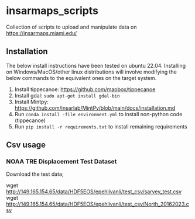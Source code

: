 # insarmaps_scripts

Collection of scripts to upload and manipulate data on https://insarmaps.miami.edu/

## Installation

The below install instructions have been tested on ubuntu 22.04. Installing on Windows/MacOS/other linux distributions will involve modifying the below commands to the equivalent ones on the target system.

1. Install tippecanoe: https://github.com/mapbox/tippecanoe
2. Install gdal: ```sudo apt-get install gdal-bin```
3. Install Mintpy: https://github.com/insarlab/MintPy/blob/main/docs/installation.md
4. Run `conda install -file environment.yml` to install non-python code (tippecanoe)
5. Run `pip install -r requirements.txt` to install remaining requirements

## Csv usage
### NOAA TRE Displacement Test Dataset

Download the test data;

wget http://149.165.154.65/data/HDF5EOS/epehlivanli/test_csv/sarvey_test.csv
wget http://149.165.154.65/data/HDF5EOS/epehlivanli/test_csv/North_20162023.csv
